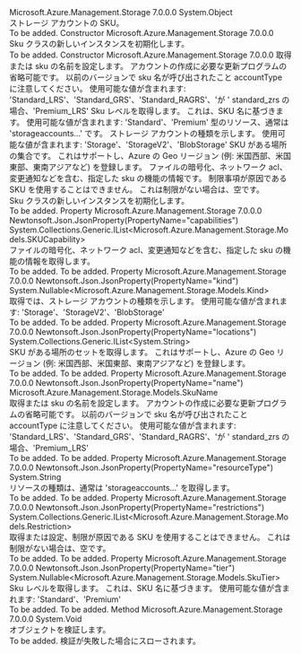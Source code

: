 <Type Name="Sku" FullName="Microsoft.Azure.Management.Storage.Models.Sku">
  <TypeSignature Language="C#" Value="public class Sku" />
  <TypeSignature Language="ILAsm" Value=".class public auto ansi beforefieldinit Sku extends System.Object" />
  <TypeSignature Language="DocId" Value="T:Microsoft.Azure.Management.Storage.Models.Sku" />
  <TypeSignature Language="VB.NET" Value="Public Class Sku" />
  <TypeSignature Language="F#" Value="type Sku = class" />
  <AssemblyInfo>
    <AssemblyName>Microsoft.Azure.Management.Storage</AssemblyName>
    <AssemblyVersion>7.0.0.0</AssemblyVersion>
  </AssemblyInfo>
  <Base>
    <BaseTypeName>System.Object</BaseTypeName>
  </Base>
  <Interfaces />
  <Docs>
    <summary>
            ストレージ アカウントの SKU。
            </summary>
    <remarks>To be added.</remarks>
  </Docs>
  <Members>
    <Member MemberName=".ctor">
      <MemberSignature Language="C#" Value="public Sku ();" />
      <MemberSignature Language="ILAsm" Value=".method public hidebysig specialname rtspecialname instance void .ctor() cil managed" />
      <MemberSignature Language="DocId" Value="M:Microsoft.Azure.Management.Storage.Models.Sku.#ctor" />
      <MemberSignature Language="VB.NET" Value="Public Sub New ()" />
      <MemberType>Constructor</MemberType>
      <AssemblyInfo>
        <AssemblyName>Microsoft.Azure.Management.Storage</AssemblyName>
        <AssemblyVersion>7.0.0.0</AssemblyVersion>
      </AssemblyInfo>
      <Parameters />
      <Docs>
        <summary>
            Sku クラスの新しいインスタンスを初期化します。
            </summary>
        <remarks>To be added.</remarks>
      </Docs>
    </Member>
    <Member MemberName=".ctor">
      <MemberSignature Language="C#" Value="public Sku (Microsoft.Azure.Management.Storage.Models.SkuName name, Nullable&lt;Microsoft.Azure.Management.Storage.Models.SkuTier&gt; tier = null, string resourceType = null, Nullable&lt;Microsoft.Azure.Management.Storage.Models.Kind&gt; kind = null, System.Collections.Generic.IList&lt;string&gt; locations = null, System.Collections.Generic.IList&lt;Microsoft.Azure.Management.Storage.Models.SKUCapability&gt; capabilities = null, System.Collections.Generic.IList&lt;Microsoft.Azure.Management.Storage.Models.Restriction&gt; restrictions = null);" />
      <MemberSignature Language="ILAsm" Value=".method public hidebysig specialname rtspecialname instance void .ctor(valuetype Microsoft.Azure.Management.Storage.Models.SkuName name, valuetype System.Nullable`1&lt;valuetype Microsoft.Azure.Management.Storage.Models.SkuTier&gt; tier, string resourceType, valuetype System.Nullable`1&lt;valuetype Microsoft.Azure.Management.Storage.Models.Kind&gt; kind, class System.Collections.Generic.IList`1&lt;string&gt; locations, class System.Collections.Generic.IList`1&lt;class Microsoft.Azure.Management.Storage.Models.SKUCapability&gt; capabilities, class System.Collections.Generic.IList`1&lt;class Microsoft.Azure.Management.Storage.Models.Restriction&gt; restrictions) cil managed" />
      <MemberSignature Language="DocId" Value="M:Microsoft.Azure.Management.Storage.Models.Sku.#ctor(Microsoft.Azure.Management.Storage.Models.SkuName,System.Nullable{Microsoft.Azure.Management.Storage.Models.SkuTier},System.String,System.Nullable{Microsoft.Azure.Management.Storage.Models.Kind},System.Collections.Generic.IList{System.String},System.Collections.Generic.IList{Microsoft.Azure.Management.Storage.Models.SKUCapability},System.Collections.Generic.IList{Microsoft.Azure.Management.Storage.Models.Restriction})" />
      <MemberSignature Language="VB.NET" Value="Public Sub New (name As SkuName, Optional tier As Nullable(Of SkuTier) = null, Optional resourceType As String = null, Optional kind As Nullable(Of Kind) = null, Optional locations As IList(Of String) = null, Optional capabilities As IList(Of SKUCapability) = null, Optional restrictions As IList(Of Restriction) = null)" />
      <MemberSignature Language="F#" Value="new Microsoft.Azure.Management.Storage.Models.Sku : Microsoft.Azure.Management.Storage.Models.SkuName * Nullable&lt;Microsoft.Azure.Management.Storage.Models.SkuTier&gt; * string * Nullable&lt;Microsoft.Azure.Management.Storage.Models.Kind&gt; * System.Collections.Generic.IList&lt;string&gt; * System.Collections.Generic.IList&lt;Microsoft.Azure.Management.Storage.Models.SKUCapability&gt; * System.Collections.Generic.IList&lt;Microsoft.Azure.Management.Storage.Models.Restriction&gt; -&gt; Microsoft.Azure.Management.Storage.Models.Sku" Usage="new Microsoft.Azure.Management.Storage.Models.Sku (name, tier, resourceType, kind, locations, capabilities, restrictions)" />
      <MemberType>Constructor</MemberType>
      <AssemblyInfo>
        <AssemblyName>Microsoft.Azure.Management.Storage</AssemblyName>
        <AssemblyVersion>7.0.0.0</AssemblyVersion>
      </AssemblyInfo>
      <Parameters>
        <Parameter Name="name" Type="Microsoft.Azure.Management.Storage.Models.SkuName" />
        <Parameter Name="tier" Type="System.Nullable&lt;Microsoft.Azure.Management.Storage.Models.SkuTier&gt;" />
        <Parameter Name="resourceType" Type="System.String" />
        <Parameter Name="kind" Type="System.Nullable&lt;Microsoft.Azure.Management.Storage.Models.Kind&gt;" />
        <Parameter Name="locations" Type="System.Collections.Generic.IList&lt;System.String&gt;" />
        <Parameter Name="capabilities" Type="System.Collections.Generic.IList&lt;Microsoft.Azure.Management.Storage.Models.SKUCapability&gt;" />
        <Parameter Name="restrictions" Type="System.Collections.Generic.IList&lt;Microsoft.Azure.Management.Storage.Models.Restriction&gt;" />
      </Parameters>
      <Docs>
        <param name="name">取得または sku の名前を設定します。 アカウントの作成に必要な更新プログラムの省略可能です。 以前のバージョンで sku 名が呼び出されたこと accountType に注意してください。 使用可能な値が含まれます: 'Standard_LRS'、'Standard_GRS'、'Standard_RAGRS'、'が ' standard_zrs の場合、'Premium_LRS'</param>
        <param name="tier">Sku レベルを取得します。 これは、SKU 名に基づきます。 使用可能な値が含まれます: 'Standard'、'Premium'</param>
        <param name="resourceType">型のリソース、通常は 'storageaccounts...' です。</param>
        <param name="kind">ストレージ アカウントの種類を示します。 使用可能な値が含まれます: 'Storage'、'StorageV2'、'BlobStorage'</param>
        <param name="locations">SKU がある場所の集合です。 これはサポートし、Azure の Geo リージョン (例: 米国西部、米国東部、東南アジアなど) を登録します。</param>
        <param name="capabilities">ファイルの暗号化、ネットワーク acl、変更通知などを含む、指定した sku の機能の情報です。</param>
        <param name="restrictions">制限事項が原因である SKU を使用することはできません。 これは制限がない場合は、空です。</param>
        <summary>
            Sku クラスの新しいインスタンスを初期化します。
            </summary>
        <remarks>To be added.</remarks>
      </Docs>
    </Member>
    <Member MemberName="Capabilities">
      <MemberSignature Language="C#" Value="public System.Collections.Generic.IList&lt;Microsoft.Azure.Management.Storage.Models.SKUCapability&gt; Capabilities { get; }" />
      <MemberSignature Language="ILAsm" Value=".property instance class System.Collections.Generic.IList`1&lt;class Microsoft.Azure.Management.Storage.Models.SKUCapability&gt; Capabilities" />
      <MemberSignature Language="DocId" Value="P:Microsoft.Azure.Management.Storage.Models.Sku.Capabilities" />
      <MemberSignature Language="VB.NET" Value="Public ReadOnly Property Capabilities As IList(Of SKUCapability)" />
      <MemberSignature Language="F#" Value="member this.Capabilities : System.Collections.Generic.IList&lt;Microsoft.Azure.Management.Storage.Models.SKUCapability&gt;" Usage="Microsoft.Azure.Management.Storage.Models.Sku.Capabilities" />
      <MemberType>Property</MemberType>
      <AssemblyInfo>
        <AssemblyName>Microsoft.Azure.Management.Storage</AssemblyName>
        <AssemblyVersion>7.0.0.0</AssemblyVersion>
      </AssemblyInfo>
      <Attributes>
        <Attribute>
          <AttributeName>Newtonsoft.Json.JsonProperty(PropertyName="capabilities")</AttributeName>
        </Attribute>
      </Attributes>
      <ReturnValue>
        <ReturnType>System.Collections.Generic.IList&lt;Microsoft.Azure.Management.Storage.Models.SKUCapability&gt;</ReturnType>
      </ReturnValue>
      <Docs>
        <summary>
            ファイルの暗号化、ネットワーク acl、変更通知などを含む、指定した sku の機能の情報を取得します。
            </summary>
        <value>To be added.</value>
        <remarks>To be added.</remarks>
      </Docs>
    </Member>
    <Member MemberName="Kind">
      <MemberSignature Language="C#" Value="public Nullable&lt;Microsoft.Azure.Management.Storage.Models.Kind&gt; Kind { get; }" />
      <MemberSignature Language="ILAsm" Value=".property instance valuetype System.Nullable`1&lt;valuetype Microsoft.Azure.Management.Storage.Models.Kind&gt; Kind" />
      <MemberSignature Language="DocId" Value="P:Microsoft.Azure.Management.Storage.Models.Sku.Kind" />
      <MemberSignature Language="VB.NET" Value="Public ReadOnly Property Kind As Nullable(Of Kind)" />
      <MemberSignature Language="F#" Value="member this.Kind : Nullable&lt;Microsoft.Azure.Management.Storage.Models.Kind&gt;" Usage="Microsoft.Azure.Management.Storage.Models.Sku.Kind" />
      <MemberType>Property</MemberType>
      <AssemblyInfo>
        <AssemblyName>Microsoft.Azure.Management.Storage</AssemblyName>
        <AssemblyVersion>7.0.0.0</AssemblyVersion>
      </AssemblyInfo>
      <Attributes>
        <Attribute>
          <AttributeName>Newtonsoft.Json.JsonProperty(PropertyName="kind")</AttributeName>
        </Attribute>
      </Attributes>
      <ReturnValue>
        <ReturnType>System.Nullable&lt;Microsoft.Azure.Management.Storage.Models.Kind&gt;</ReturnType>
      </ReturnValue>
      <Docs>
        <summary>
            取得では、ストレージ アカウントの種類を示します。 使用可能な値が含まれます: 'Storage'、'StorageV2'、'BlobStorage'
            </summary>
        <value>To be added.</value>
        <remarks>To be added.</remarks>
      </Docs>
    </Member>
    <Member MemberName="Locations">
      <MemberSignature Language="C#" Value="public System.Collections.Generic.IList&lt;string&gt; Locations { get; }" />
      <MemberSignature Language="ILAsm" Value=".property instance class System.Collections.Generic.IList`1&lt;string&gt; Locations" />
      <MemberSignature Language="DocId" Value="P:Microsoft.Azure.Management.Storage.Models.Sku.Locations" />
      <MemberSignature Language="VB.NET" Value="Public ReadOnly Property Locations As IList(Of String)" />
      <MemberSignature Language="F#" Value="member this.Locations : System.Collections.Generic.IList&lt;string&gt;" Usage="Microsoft.Azure.Management.Storage.Models.Sku.Locations" />
      <MemberType>Property</MemberType>
      <AssemblyInfo>
        <AssemblyName>Microsoft.Azure.Management.Storage</AssemblyName>
        <AssemblyVersion>7.0.0.0</AssemblyVersion>
      </AssemblyInfo>
      <Attributes>
        <Attribute>
          <AttributeName>Newtonsoft.Json.JsonProperty(PropertyName="locations")</AttributeName>
        </Attribute>
      </Attributes>
      <ReturnValue>
        <ReturnType>System.Collections.Generic.IList&lt;System.String&gt;</ReturnType>
      </ReturnValue>
      <Docs>
        <summary>
            SKU がある場所のセットを取得します。 これはサポートし、Azure の Geo リージョン (例: 米国西部、米国東部、東南アジアなど) を登録します。
            </summary>
        <value>To be added.</value>
        <remarks>To be added.</remarks>
      </Docs>
    </Member>
    <Member MemberName="Name">
      <MemberSignature Language="C#" Value="public Microsoft.Azure.Management.Storage.Models.SkuName Name { get; set; }" />
      <MemberSignature Language="ILAsm" Value=".property instance valuetype Microsoft.Azure.Management.Storage.Models.SkuName Name" />
      <MemberSignature Language="DocId" Value="P:Microsoft.Azure.Management.Storage.Models.Sku.Name" />
      <MemberSignature Language="VB.NET" Value="Public Property Name As SkuName" />
      <MemberSignature Language="F#" Value="member this.Name : Microsoft.Azure.Management.Storage.Models.SkuName with get, set" Usage="Microsoft.Azure.Management.Storage.Models.Sku.Name" />
      <MemberType>Property</MemberType>
      <AssemblyInfo>
        <AssemblyName>Microsoft.Azure.Management.Storage</AssemblyName>
        <AssemblyVersion>7.0.0.0</AssemblyVersion>
      </AssemblyInfo>
      <Attributes>
        <Attribute>
          <AttributeName>Newtonsoft.Json.JsonProperty(PropertyName="name")</AttributeName>
        </Attribute>
      </Attributes>
      <ReturnValue>
        <ReturnType>Microsoft.Azure.Management.Storage.Models.SkuName</ReturnType>
      </ReturnValue>
      <Docs>
        <summary>
            取得または sku の名前を設定します。 アカウントの作成に必要な更新プログラムの省略可能です。 以前のバージョンで sku 名が呼び出されたこと accountType に注意してください。 使用可能な値が含まれます: 'Standard_LRS'、'Standard_GRS'、'Standard_RAGRS'、'が ' standard_zrs の場合、'Premium_LRS'
            </summary>
        <value>To be added.</value>
        <remarks>To be added.</remarks>
      </Docs>
    </Member>
    <Member MemberName="ResourceType">
      <MemberSignature Language="C#" Value="public string ResourceType { get; }" />
      <MemberSignature Language="ILAsm" Value=".property instance string ResourceType" />
      <MemberSignature Language="DocId" Value="P:Microsoft.Azure.Management.Storage.Models.Sku.ResourceType" />
      <MemberSignature Language="VB.NET" Value="Public ReadOnly Property ResourceType As String" />
      <MemberSignature Language="F#" Value="member this.ResourceType : string" Usage="Microsoft.Azure.Management.Storage.Models.Sku.ResourceType" />
      <MemberType>Property</MemberType>
      <AssemblyInfo>
        <AssemblyName>Microsoft.Azure.Management.Storage</AssemblyName>
        <AssemblyVersion>7.0.0.0</AssemblyVersion>
      </AssemblyInfo>
      <Attributes>
        <Attribute>
          <AttributeName>Newtonsoft.Json.JsonProperty(PropertyName="resourceType")</AttributeName>
        </Attribute>
      </Attributes>
      <ReturnValue>
        <ReturnType>System.String</ReturnType>
      </ReturnValue>
      <Docs>
        <summary>
            リソースの種類は、通常は 'storageaccounts...' を取得します。
            </summary>
        <value>To be added.</value>
        <remarks>To be added.</remarks>
      </Docs>
    </Member>
    <Member MemberName="Restrictions">
      <MemberSignature Language="C#" Value="public System.Collections.Generic.IList&lt;Microsoft.Azure.Management.Storage.Models.Restriction&gt; Restrictions { get; set; }" />
      <MemberSignature Language="ILAsm" Value=".property instance class System.Collections.Generic.IList`1&lt;class Microsoft.Azure.Management.Storage.Models.Restriction&gt; Restrictions" />
      <MemberSignature Language="DocId" Value="P:Microsoft.Azure.Management.Storage.Models.Sku.Restrictions" />
      <MemberSignature Language="VB.NET" Value="Public Property Restrictions As IList(Of Restriction)" />
      <MemberSignature Language="F#" Value="member this.Restrictions : System.Collections.Generic.IList&lt;Microsoft.Azure.Management.Storage.Models.Restriction&gt; with get, set" Usage="Microsoft.Azure.Management.Storage.Models.Sku.Restrictions" />
      <MemberType>Property</MemberType>
      <AssemblyInfo>
        <AssemblyName>Microsoft.Azure.Management.Storage</AssemblyName>
        <AssemblyVersion>7.0.0.0</AssemblyVersion>
      </AssemblyInfo>
      <Attributes>
        <Attribute>
          <AttributeName>Newtonsoft.Json.JsonProperty(PropertyName="restrictions")</AttributeName>
        </Attribute>
      </Attributes>
      <ReturnValue>
        <ReturnType>System.Collections.Generic.IList&lt;Microsoft.Azure.Management.Storage.Models.Restriction&gt;</ReturnType>
      </ReturnValue>
      <Docs>
        <summary>
            取得または設定、制限が原因である SKU を使用することはできません。
            これは制限がない場合は、空です。
            </summary>
        <value>To be added.</value>
        <remarks>To be added.</remarks>
      </Docs>
    </Member>
    <Member MemberName="Tier">
      <MemberSignature Language="C#" Value="public Nullable&lt;Microsoft.Azure.Management.Storage.Models.SkuTier&gt; Tier { get; }" />
      <MemberSignature Language="ILAsm" Value=".property instance valuetype System.Nullable`1&lt;valuetype Microsoft.Azure.Management.Storage.Models.SkuTier&gt; Tier" />
      <MemberSignature Language="DocId" Value="P:Microsoft.Azure.Management.Storage.Models.Sku.Tier" />
      <MemberSignature Language="VB.NET" Value="Public ReadOnly Property Tier As Nullable(Of SkuTier)" />
      <MemberSignature Language="F#" Value="member this.Tier : Nullable&lt;Microsoft.Azure.Management.Storage.Models.SkuTier&gt;" Usage="Microsoft.Azure.Management.Storage.Models.Sku.Tier" />
      <MemberType>Property</MemberType>
      <AssemblyInfo>
        <AssemblyName>Microsoft.Azure.Management.Storage</AssemblyName>
        <AssemblyVersion>7.0.0.0</AssemblyVersion>
      </AssemblyInfo>
      <Attributes>
        <Attribute>
          <AttributeName>Newtonsoft.Json.JsonProperty(PropertyName="tier")</AttributeName>
        </Attribute>
      </Attributes>
      <ReturnValue>
        <ReturnType>System.Nullable&lt;Microsoft.Azure.Management.Storage.Models.SkuTier&gt;</ReturnType>
      </ReturnValue>
      <Docs>
        <summary>
            Sku レベルを取得します。 これは、SKU 名に基づきます。 使用可能な値が含まれます: 'Standard'、'Premium'
            </summary>
        <value>To be added.</value>
        <remarks>To be added.</remarks>
      </Docs>
    </Member>
    <Member MemberName="Validate">
      <MemberSignature Language="C#" Value="public virtual void Validate ();" />
      <MemberSignature Language="ILAsm" Value=".method public hidebysig newslot virtual instance void Validate() cil managed" />
      <MemberSignature Language="DocId" Value="M:Microsoft.Azure.Management.Storage.Models.Sku.Validate" />
      <MemberSignature Language="VB.NET" Value="Public Overridable Sub Validate ()" />
      <MemberSignature Language="F#" Value="abstract member Validate : unit -&gt; unit&#xA;override this.Validate : unit -&gt; unit" Usage="sku.Validate " />
      <MemberType>Method</MemberType>
      <AssemblyInfo>
        <AssemblyName>Microsoft.Azure.Management.Storage</AssemblyName>
        <AssemblyVersion>7.0.0.0</AssemblyVersion>
      </AssemblyInfo>
      <ReturnValue>
        <ReturnType>System.Void</ReturnType>
      </ReturnValue>
      <Parameters />
      <Docs>
        <summary>
            オブジェクトを検証します。
            </summary>
        <remarks>To be added.</remarks>
        <exception cref="T:Microsoft.Rest.ValidationException">
            検証が失敗した場合にスローされます。
            </exception>
      </Docs>
    </Member>
  </Members>
</Type>